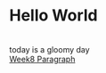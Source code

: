 # Hello World
<br/>today is a gloomy day<br/>
[Week8 Paragraph](https://naman-420.github.io/A2K-Studio/week8/)<br/>

